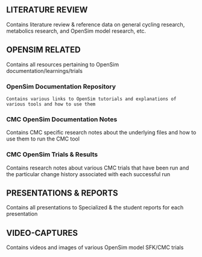 ## LITERATURE REVIEW
Contains literature review & reference data on general cycling research, metabolics research, and OpenSim model research, etc.

## OPENSIM RELATED
Contains all resources pertaining to OpenSim documentation/learnings/trials

### OpenSim Documentation Repository 
	Contains various links to OpenSim tutorials and explanations of various tools and how to use them

### CMC OpenSim Documentation Notes
Contains CMC specific research notes about the underlying files and how to use them to run the CMC tool 

### CMC OpenSim Trials & Results
Contains research notes about various CMC trials that have been run and the particular change history associated with each successful run

## PRESENTATIONS & REPORTS
Contains all presentations to Specialized & the student reports for each presentation

## VIDEO-CAPTURES
Contains videos and images of various OpenSim model SFK/CMC trials
